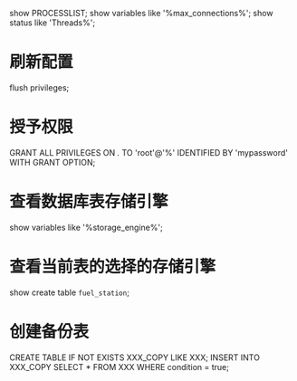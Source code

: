 show PROCESSLIST;
show variables like '%max_connections%';
show status like 'Threads%';
# 刷新配置
flush privileges;
# 授予权限
GRANT ALL PRIVILEGES ON *.* TO 'root'@'%' IDENTIFIED BY 'mypassword' WITH GRANT OPTION;
# 查看数据库表存储引擎 
show variables like '%storage_engine%';
# 查看当前表的选择的存储引擎
show create table `fuel_station`;

# 创建备份表
CREATE TABLE IF NOT EXISTS XXX_COPY LIKE XXX;
INSERT INTO XXX_COPY SELECT * FROM	XXX WHERE condition = true;